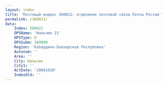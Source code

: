 ```yaml
---
layout: index
title: 'Почтовый индекс 360021: отделение почтовой связи Почты России'
permalink: /360021/
data:
    Index: 360021
    OPSName: 'Нальчик 21'
    OPSType: О
    OPSSubm: 360000
    Region: 'Кабардино-Балкарская Республика'
    Autonom: ''
    Area: ''
    City: Нальчик
    City1: ''
    ActDate: '20001030'
    IndexOld: ''
---
```

